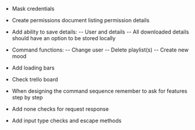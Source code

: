<!-- Security -->
- Mask credentials

- Create permissions document listing permission details

<!-- Extra features -->
- Add ability to save details:
-- User and details
-- All downloaded details should have an option to be stored locally

- Command functions:
-- Change user
-- Delete playlist(s)
-- Create new mood

- Add loading bars

- Check trello board

- When designing the command sequence remember to ask for features step by step

<!-- Debugging and testing -->
- Add none checks for request response

- Add input type checks and escape methods
